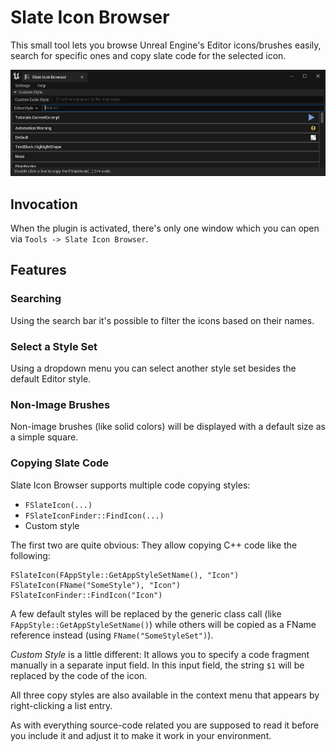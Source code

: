 # Slate Icon Browser

This small tool lets you browse Unreal Engine's Editor icons/brushes easily, search for specific ones and copy slate code for the selected icon.

![Screenshot of the window](Documentation/WindowScreenshot.png)

## Invocation

When the plugin is activated, there's only one window which you can open via `Tools -> Slate Icon Browser`.

## Features

### Searching

Using the search bar it's possible to filter the icons based on their names.

### Select a Style Set

Using a dropdown menu you can select another style set besides the default Editor style.

### Non-Image Brushes

Non-image brushes (like solid colors) will be displayed with a default size as a simple square.

### Copying Slate Code

Slate Icon Browser supports multiple code copying styles:

* `FSlateIcon(...)`
* `FSlateIconFinder::FindIcon(...)`
* Custom style

The first two are quite obvious: They allow copying C++ code like the following:

    FSlateIcon(FAppStyle::GetAppStyleSetName(), "Icon")
    FSlateIcon(FName("SomeStyle"), "Icon")
    FSlateIconFinder::FindIcon("Icon")

A few default styles will be replaced by the generic class call (like `FAppStyle::GetAppStyleSetName()`) while others will be copied as a FName reference instead (using `FName("SomeStyleSet")`).

_Custom Style_ is a little different: It allows you to specify a code fragment manually in a separate input field.
In this input field, the string `$1` will be replaced by the code of the icon.

All three copy styles are also available in the context menu that appears by right-clicking a list entry.

As with everything source-code related you are supposed to read it before you include it and adjust it to make it work in your environment.